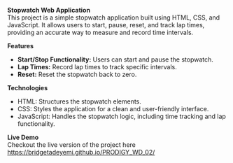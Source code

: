 **Stopwatch Web Application**      
This project is a simple stopwatch application built using HTML, CSS, and JavaScript. It allows users to start, pause, reset, and track lap times, providing an accurate way to measure and record time intervals.

**Features**      
- **Start/Stop Functionality:** Users can start and pause the stopwatch.     
- **Lap Times:** Record lap times to track specific intervals.          
- **Reset:**  Reset the stopwatch back to zero.
  
**Technologies**       
- HTML: Structures the stopwatch elements.       
- CSS: Styles the application for a clean and user-friendly interface.      
- JavaScript: Handles the stopwatch logic, including time tracking and lap functionality.

**Live Demo**  
Checkout the live version of the project here https://bridgetadeyemi.github.io/PRODIGY_WD_02/
